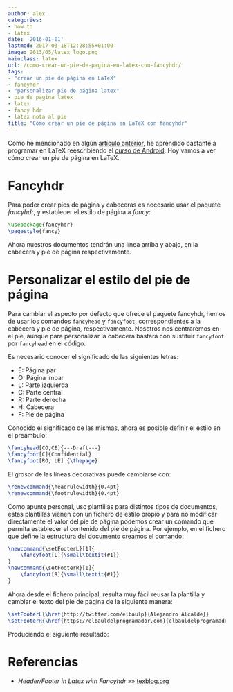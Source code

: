 ```yaml
---
author: alex
categories:
- how to
- latex
date: '2016-01-01'
lastmod: 2017-03-18T12:28:55+01:00
image: 2013/05/latex_logo.png
mainclass: latex
url: /como-crear-un-pie-de-pagina-en-latex-con-fancyhdr/
tags:
- "crear un pie de página en LaTeX"
- fancyhdr
- "personalizar pie de página latex"
- pie de pagina latex
- latex
- fancy hdr
- latex nota al pie
title: "Cómo crear un pie de página en LaTeX con fancyhdr"
---
```


<figure>
<amp-img sizes="(min-width: 300px) 300px, 100vw" on="tap:lightbox1" role="button" tabindex="0" layout="responsive" src="/img/2013/05/latex_logo.png" alt="latex_logo" width="300px" height="114px"></amp-img>
</figure>

Como he mencionado en algún [artículo anterior][1], he aprendido bastante a programar en LaTeX reescribiendo el [curso de Android][2]. Hoy vamos a ver cómo crear un pie de página en LaTeX.

<!--more--><!--ad-->

# Fancyhdr

Para poder crear pies de página y cabeceras es necesario usar el paquete *fancyhdr*, y establecer el estilo de página a *fancy*:

```latex
\usepackage{fancyhdr}
\pagestyle{fancy}
```

Ahora nuestros documentos tendrán una línea arriba y abajo, en la cabecera y pie de página respectivamente.

# Personalizar el estilo del pie de página

Para cambiar el aspecto por defecto que ofrece el paquete fancyhdr, hemos de usar los comandos `fancyhead` y `fancyfoot`, correspondientes a la cabecera y pie de página, respectivamente. Nosotros nos centraremos en el pie, aunque para personalizar la cabecera bastará con sustituir `fancyfoot` por `fancyhead` en el código.

Es necesario conocer el significado de las siguientes letras:

* E: Página par
* O: Página impar
* L: Parte izquierda
* C: Parte central
* R: Parte derecha
* H: Cabecera
* F: Pie de página

Conocido el significado de las mismas, ahora es posible definir el estilo en el preámbulo:

```latex
\fancyhead[CO,CE]{---Draft---}
\fancyfoot[C]{Confidential}
\fancyfoot[RO, LE] {\thepage}
```

El grosor de las líneas decorativas puede cambiarse con:

```latex
\renewcommand{\headrulewidth}{0.4pt}
\renewcommand{\footrulewidth}{0.4pt}
```

Como apunte personal, uso plantillas para distintos tipos de documentos, estas plantillas vienen con un fichero de estilo propio y para no modificar directamente el valor del pie de página podemos crear un comando que permita establecer el contenido del pie de página. Por ejemplo, en el fichero que define la estructura del documento creamos el comando:

```latex
\newcommand{\setFooterL}[1]{
    \fancyfoot[L]{\small\textit{#1}}
}
\newcommand{\setFooterR}[1]{
    \fancyfoot[R]{\small\textit{#1}}
}
```

Ahora desde el fichero principal, resulta muy fácil reusar la plantilla y cambiar el texto del pie de página de la siguiente manera:

```latex
\setFooterL{\href{http://twitter.com/elbaulp}{Alejandro Alcalde}}
\setFooterR{\href{https://elbauldelprogramador.com}{elbauldelprogramador.com}}
```

Produciendo el siguiente resultado:

<figure>
<amp-img sizes="(min-width: 887px) 887px, 100vw" on="tap:lightbox1" role="button" tabindex="0" layout="responsive" src="/img/2013/05/footerFancyHdrLatex.png" alt="Cómo crear un pie de página en LaTeX con fancyhdr" title="Cómo crear un pie de página en LaTeX con fancyhdr" width="887px" height="53px"></amp-img>
</figure>

# Referencias

- *Header/Footer in Latex with Fancyhdr* »» <a href="http://texblog.org/2007/11/07/headerfooter-in-latex-with-fancyhdr/" target="_blank">texblog.org</a>

 [1]: https://elbauldelprogramador.com/resaltar-sintaxis-del-codigo-fuente-en-latex-con-minted/ "Resaltar sintaxis del código fuente en LaTeX con minted"
 [2]: https://elbauldelprogramador.com/disponible-la-primera-parte-del-curso/ "Disponible la primera parte del curso Android en PDF"
